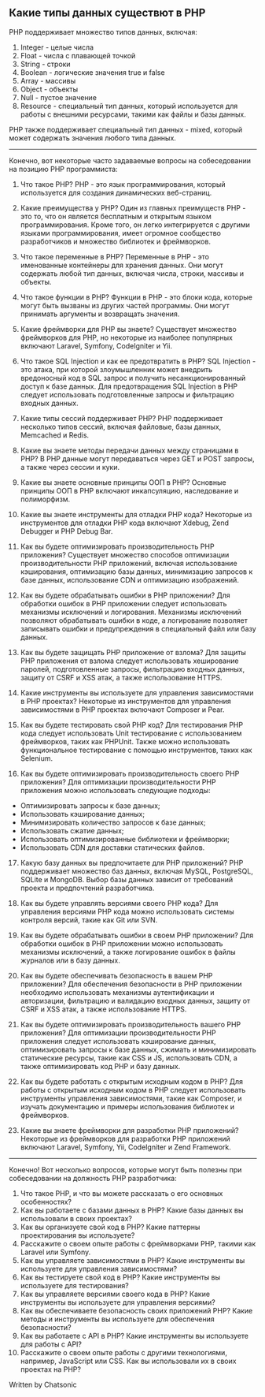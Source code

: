 ## Какие типы данных существют в PHP

PHP поддерживает множество типов данных, включая:

1.  Integer - целые числа
2.  Float - числа с плавающей точкой
3.  String - строки
4.  Boolean - логические значения true и false
5.  Array - массивы
6.  Object - объекты
7.  Null - пустое значение
8.  Resource - специальный тип данных, который используется для работы с внешними ресурсами, такими как файлы и базы данных.

PHP также поддерживает специальный тип данных - mixed, который может содержать значения любого типа данных.

---

Конечно, вот некоторые часто задаваемые вопросы на собеседовании на позицию PHP программиста:

1. Что такое PHP? 
PHP - это язык программирования, который используется для создания динамических веб-страниц.

2. Какие преимущества у PHP?
Один из главных преимуществ PHP - это то, что он является бесплатным и открытым языком программирования. Кроме того, он легко интегрируется с другими языками программирования, имеет огромное сообщество разработчиков и множество библиотек и фреймворков.

3. Что такое переменные в PHP?
Переменные в PHP - это именованные контейнеры для хранения данных. Они могут содержать любой тип данных, включая числа, строки, массивы и объекты.

4. Что такое функции в PHP?
Функции в PHP - это блоки кода, которые могут быть вызваны из других частей программы. Они могут принимать аргументы и возвращать значения.

5. Какие фреймворки для PHP вы знаете?
Существует множество фреймворков для PHP, но некоторые из наиболее популярных включают Laravel, Symfony, CodeIgniter и Yii.

6. Что такое SQL Injection и как ее предотвратить в PHP?
SQL Injection - это атака, при которой злоумышленник может внедрить вредоносный код в SQL запрос и получить несанкционированный доступ к базе данных. Для предотвращения SQL Injection в PHP следует использовать подготовленные запросы и фильтрацию входных данных.

7. Какие типы сессий поддерживает PHP?
PHP поддерживает несколько типов сессий, включая файловые, базы данных, Memcached и Redis.

8. Какие вы знаете методы передачи данных между страницами в PHP?
В PHP данные могут передаваться через GET и POST запросы, а также через сессии и куки.

9. Какие вы знаете основные принципы ООП в PHP?
Основные принципы ООП в PHP включают инкапсуляцию, наследование и полиморфизм.

10. Какие вы знаете инструменты для отладки PHP кода?
Некоторые из инструментов для отладки PHP кода включают Xdebug, Zend Debugger и PHP Debug Bar.

11. Как вы будете оптимизировать производительность PHP приложения?
Существует множество способов оптимизации производительности PHP приложений, включая использование кэширования, оптимизацию базы данных, минимизацию запросов к базе данных, использование CDN и оптимизацию изображений.

12. Как вы будете обрабатывать ошибки в PHP приложении?
Для обработки ошибок в PHP приложении следует использовать механизмы исключений и логирования. Механизмы исключений позволяют обрабатывать ошибки в коде, а логирование позволяет записывать ошибки и предупреждения в специальный файл или базу данных.

13. Как вы будете защищать PHP приложение от взлома?
Для защиты PHP приложения от взлома следует использовать хеширование паролей, подготовленные запросы, фильтрацию входных данных, защиту от CSRF и XSS атак, а также использование HTTPS.

14. Какие инструменты вы используете для управления зависимостями в PHP проектах?
Некоторые из инструментов для управления зависимостями в PHP проектах включают Composer и Pear.

15. Как вы будете тестировать свой PHP код?
Для тестирования PHP кода следует использовать Unit тестирование с использованием фреймворков, таких как PHPUnit. Также можно использовать функциональное тестирование с помощью инструментов, таких как Selenium.

16. Как вы будете оптимизировать производительность своего PHP приложения?
Для оптимизации производительности PHP приложения можно использовать следующие подходы:
- Оптимизировать запросы к базе данных;
- Использовать кэширование данных;
- Минимизировать количество запросов к базе данных;
- Использовать сжатие данных;
- Использовать оптимизированные библиотеки и фреймворки;
- Использовать CDN для доставки статических файлов.

17. Какую базу данных вы предпочитаете для PHP приложений?
PHP поддерживает множество баз данных, включая MySQL, PostgreSQL, SQLite и MongoDB. Выбор базы данных зависит от требований проекта и предпочтений разработчика.

18. Как вы будете управлять версиями своего PHP кода?
Для управления версиями PHP кода можно использовать системы контроля версий, такие как Git или SVN.

19. Как вы будете обрабатывать ошибки в своем PHP приложении?
Для обработки ошибок в PHP приложении можно использовать механизмы исключений, а также логирование ошибок в файлы журналов или в базу данных.

20. Как вы будете обеспечивать безопасность в вашем PHP приложении?
Для обеспечения безопасности в PHP приложении необходимо использовать механизмы аутентификации и авторизации, фильтрацию и валидацию входных данных, защиту от CSRF и XSS атак, а также использование HTTPS.

21. Как вы будете оптимизировать производительность вашего PHP приложения?
Для оптимизации производительности PHP приложения следует использовать кэширование данных, оптимизировать запросы к базе данных, сжимать и минимизировать статические ресурсы, такие как CSS и JS, использовать CDN, а также оптимизировать код PHP и базу данных.

22. Как вы будете работать с открытым исходным кодом в PHP?
Для работы с открытым исходным кодом в PHP следует использовать инструменты управления зависимостями, такие как Composer, и изучать документацию и примеры использования библиотек и фреймворков.

23. Какие вы знаете фреймворки для разработки PHP приложений?
Некоторые из фреймворков для разработки PHP приложений включают Laravel, Symfony, Yii, CodeIgniter и Zend Framework.

---
Конечно! Вот несколько вопросов, которые могут быть полезны при собеседовании на должность PHP разработчика:

1. Что такое PHP, и что вы можете рассказать о его основных особенностях?
2. Как вы работаете с базами данных в PHP? Какие базы данных вы использовали в своих проектах?
3. Как вы организуете свой код в PHP? Какие паттерны проектирования вы используете?
4. Расскажите о своем опыте работы с фреймворками PHP, такими как Laravel или Symfony.
5. Как вы управляете зависимостями в PHP? Какие инструменты вы используете для управления зависимостями?
6. Как вы тестируете свой код в PHP? Какие инструменты вы используете для тестирования?
7. Как вы управляете версиями своего кода в PHP? Какие инструменты вы используете для управления версиями?
8. Как вы обеспечиваете безопасность своих приложений PHP? Какие методы и инструменты вы используете для обеспечения безопасности?
9. Как вы работаете с API в PHP? Какие инструменты вы используете для работы с API?
10. Расскажите о своем опыте работы с другими технологиями, например, JavaScript или CSS. Как вы использовали их в своих проектах на PHP?

Written by Chatsonic